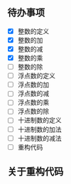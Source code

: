 ## 待办事项

- [x] 整数的定义
- [x] 整数的加
- [x] 整数的减
- [x] 整数的乘
- [ ] 整数的除
- [ ] 浮点数的定义
- [ ] 浮点数的加
- [ ] 浮点数的减
- [ ] 浮点数的乘
- [ ] 浮点数的除
- [ ] 十进制数的定义
- [ ] 十进制数的加法
- [ ] 十进制数的减法
- [ ] 重构代码

## 关于重构代码


